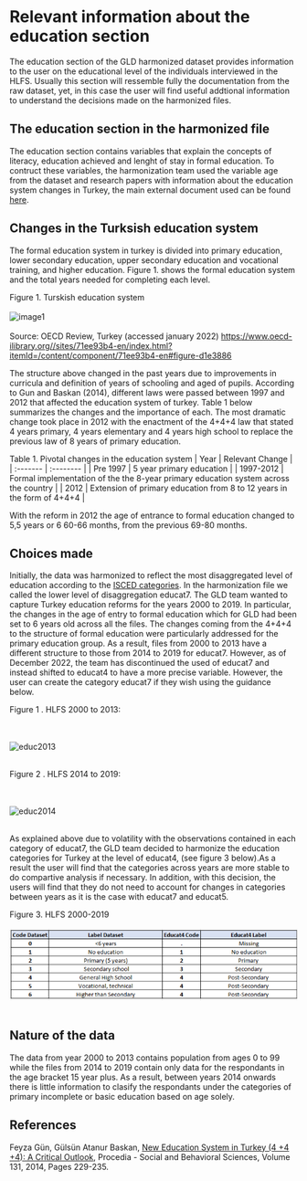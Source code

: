 
# Relevant information about the education section

The education section of the GLD harmonized dataset provides information to the user on the educational level of the individuals interviewed in the HLFS. Usually this section will ressemble fully the documentation from the raw dataset, yet, in this case the user will find useful addtional information to understand the decisions made on the harmonized files.

## The education section in the harmonized file

The education section contains variables that explain the concepts of literacy, education achieved and lenght of stay in formal education. To contruct these variables, the harmonization team used the variable age from the dataset and research papers with information about the education system changes in Turkey, the main external document used can be found [here](Utilities/education_paper.pdf). 

## Changes in the Turksish education system

The formal education system in turkey is divided into primary education, lower secondary education, upper secondary education and vocational training, and  higher education. Figure 1. shows the formal education system and the total years needed for completing each level. 

Figure 1. Turskish education system
<br></br>
![image1](Utilities/image1.png)
<br></br>
Source: OECD Review, Turkey (accessed january 2022) https://www.oecd-ilibrary.org//sites/71ee93b4-en/index.html?itemId=/content/component/71ee93b4-en#figure-d1e3886


The structure above changed in the past years due to improvements in curricula and definition of years of schooling and aged of pupils. According to Gun and Baskan (2014), different laws were passed between 1997 and 2012 that affected the education system of turkey. Table 1 below summarizes the changes and the importance of each. The most dramatic change took place in 2012 with the enactment of the 4+4+4 law that stated 4 years primary, 4 years elementary and 4 years high school to replace the previous law of 8 years of primary education.

Table 1. Pivotal changes in the education system
| Year	    | Relevant Change	                                                                        |
| :-------	| :--------	 	                                                                            |
| Pre 1997	| 5 year primary education                                                                |
| 1997-2012	| Formal implementation of the the 8-year primary education system across the country	    |
| 2012	    | Extension of primary education from 8 to 12 years in the form of 4+4+4                  |

With the reform in 2012 the age of entrance to formal education changed to 5,5 years or 6 60-66 months, from the previous 69-80 months.

## Choices made

Initially, the data was harmonized to reflect the most disaggregated level of education according to the [ISCED categories](https://ec.europa.eu/eurostat/statistics-explained/index.php?title=International_Standard_Classification_of_Education_(ISCED)). In the harmonization file we called the lower level of disaggregation educat7. The GLD team wanted to capture Turkey education reforms for the years 2000 to 2019. In particular, the changes in the age of entry to formal education which for GLD had been set to 6 years old across all the files. The changes coming from the 4+4+4 to the structure of formal education were particularly addressed for the primary education group. As a result, files from 2000 to 2013 have a different structure to those from 2014 to 2019 for educat7. However, as of December 2022, the team has discontinued the used of educat7 and instead shifted to educat4 to have a more precise variable. However, the user can create the category educat7 if they wish using the guidance below. 

Figure 1 . HLFS 2000 to 2013:

<br></br>
![educ2013](Utilities/educ_2013.png)
<br></br>

Figure 2 . HLFS 2014 to 2019:

<br></br>
![educ2014](Utilities/educ_2014.png)
<br></br>

As explained above due to volatility with the observations contained in each category of educat7, the GLD team decided to harmonize the education categories for Turkey at the level of educat4, (see figure 3 below).As a result the user will find that the categories across years are more stable to do compartive analysis if necessary. In addition, with this decision, the users will find that they do not need to account for changes in categories between years as it is the case with educat7 and educat5.

Figure 3. HLFS 2000-2019
<br></br>
![educ2000](Utilities/education_2000.PNG)
<br></br>

## Nature of the data

The data from year 2000 to 2013 contains population from ages 0 to 99 while the files from 2014 to 2019 contain only data for the respondants in the age bracket 15 year plus. As a result, between years 2014 onwards there is little information to clasify the respondants under the categories of primary incomplete or basic education based on age solely. 

## References

Feyza Gün, Gülsün Atanur Baskan,
[New Education System in Turkey (4 +4 +4): A Critical Outlook](Utilities/New_Ed_System_Turkey.pdf),
Procedia - Social and Behavioral Sciences,
Volume 131,
2014,
Pages 229-235.
